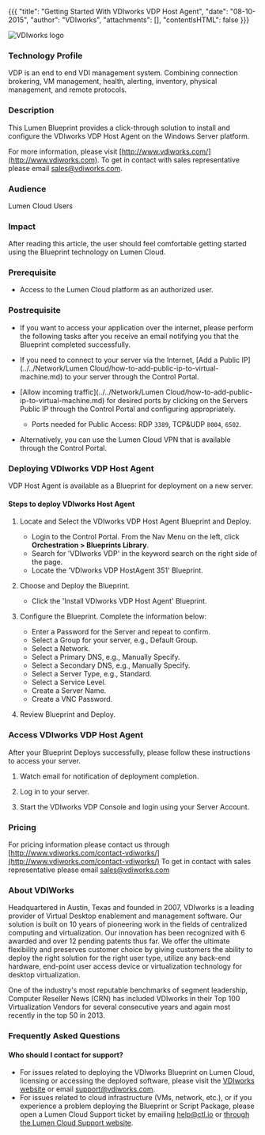 {{{
  "title": "Getting Started With VDIworks VDP Host Agent",
  "date": "08-10-2015",
  "author": "VDIworks",
  "attachments": [],
  "contentIsHTML": false
}}}

![VDIworks logo](../../images/VDIworkls_color_logo_smallerl.png)

### Technology Profile
VDP is an end to end VDI management system. Combining connection brokering, VM management, health, alerting, inventory, physical management, and remote protocols.

### Description
This Lumen Blueprint provides a click-through solution to install and configure the VDIworks VDP Host Agent on the Windows Server platform.

For more information, please visit [http://www.vdiworks.com/](http://www.vdiworks.com).
To get in contact with sales representative please email [sales@vdiworks.com](mailto:sales@vdiworks.com).

### Audience
Lumen Cloud Users

### Impact
After reading this article, the user should feel comfortable getting started using the Blueprint technology on Lumen Cloud.

### Prerequisite
* Access to the Lumen Cloud platform as an authorized user.

### Postrequisite
* If you want to access your application over the internet, please perform the following tasks after you receive an email notifying you that the Blueprint completed successfully.

* If you need to connect to your server via the Internet, [Add a Public IP](../../Network/Lumen Cloud/how-to-add-public-ip-to-virtual-machine.md) to your server through the Control Portal.

* [Allow incoming traffic](../../Network/Lumen Cloud/how-to-add-public-ip-to-virtual-machine.md) for desired ports by clicking on the Servers Public IP through the Control Portal and configuring appropriately.
   * Ports needed for Public Access: RDP `3389`, TCP&UDP `8004`, `6502`.

* Alternatively, you can use the Lumen Cloud VPN that is available through the Control Portal.  

### Deploying VDIworks VDP Host Agent
VDP Host Agent is available as a Blueprint for deployment on a new server.

#### Steps to deploy VDIworks Host Agent
1. Locate and Select the VDIworks VDP Host Agent Blueprint and Deploy.
   * Login to the Control Portal. From the Nav Menu on the left, click **Orchestration > Blueprints Library**.
   * Search for 'VDIworks VDP' in the keyword search on the right side of the page.
   * Locate the 'VDIworks VDP HostAgent 351' Blueprint.

2. Choose and Deploy the Blueprint.
   * Click the 'Install VDIworks VDP Host Agent' Blueprint.

3. Configure the Blueprint.
   Complete the information below:

   * Enter a Password for the Server and repeat to confirm.
   * Select a Group for your server, e.g., Default Group.
   * Select a Network.
   * Select a Primary DNS, e.g., Manually Specify.
   * Select a Secondary DNS, e.g., Manually Specify.
   * Select a Server Type, e.g., Standard.
   * Select a Service Level.
   * Create a Server Name.
   * Create a VNC Password.

4. Review Blueprint and Deploy.

### Access VDIworks VDP Host Agent
 After your Blueprint Deploys successfully, please follow these instructions to access your server.

1. Watch email for notification of deployment completion.  

2. Log in to your server.

3. Start the VDIworks VDP Console and login using your Server Account.

### Pricing
For pricing information please contact us through [http://www.vdiworks.com/contact-vdiworks/](http://www.vdiworks.com/contact-vdiworks/)
To get in contact with sales representative please email [sales@vdiworks.com](mailto:sales@vdiworks.com)

### About VDIWorks
Headquartered in Austin, Texas and founded in 2007, VDIworks is a leading provider of Virtual Desktop enablement and management software. Our solution is built on 10 years of pioneering work in the fields of centralized computing and virtualization. Our innovation has been recognized with 6 awarded and over 12 pending patents thus far. We offer the ultimate flexibility and preserves customer choice by giving customers the ability to deploy the right solution for the right user type, utilize any back-end hardware, end-point user access device or virtualization technology for desktop virtualization.

One of the industry's most reputable benchmarks of segment leadership, Computer Reseller News (CRN) has included VDIworks in their Top 100 Virtualization Vendors for several consecutive years and again most recently in the top 50 in 2013.

### Frequently Asked Questions

#### Who should I contact for support?
* For issues related to deploying the VDIworks Blueprint on Lumen Cloud, licensing or accessing the deployed software, please visit the [VDIworks website](http://www.vdiworks.com/) or email [support@vdiworks.com](mailto:support@vdiworks.com).
* For issues related to cloud infrastructure (VMs, network, etc.), or if you experience a problem deploying the Blueprint or Script Package, please open a Lumen Cloud Support ticket by emailing [help@ctl.io](mailto:help@ctl.io) or [through the Lumen Cloud Support website](https://t3n.zendesk.com/tickets/new).
